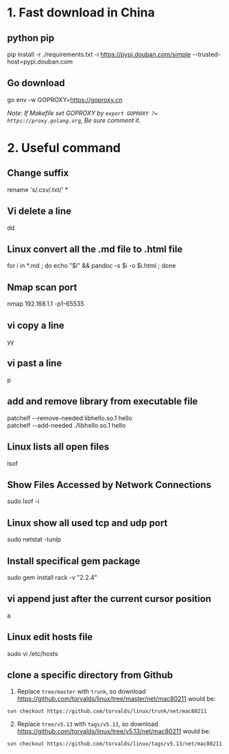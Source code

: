 # 1. Fast download in China
## python pip
pip install -r ./requirements.txt -i https://pypi.douban.com/simple --trusted-host=pypi.douban.com

## Go download
go env -w GOPROXY=https://goproxy.cn

*Note: If Makefile set GOPROXY by ```export GOPROXY ?= https://proxy.golang.org```, Be sure comment it.*

# 2. Useful command 
## Change suffix
rename 's/\.csv/\.txt/' *

## Vi delete a line
dd

## Linux convert all the .md file to .html file
for i in *.md ; do echo "$i" && pandoc -s $i -o $i.html ; done

## Nmap scan port
nmap 192.168.1.1  -p1-65535 

## vi copy a line
yy

## vi past a line
p

## add and remove library from executable file
patchelf --remove-needed libhello.so.1 hello  
patchelf --add-needed ./libhello.so.1 hello

## Linux lists all open files
lsof

## Show Files Accessed by Network Connections
sudo lsof -i

## Linux show all used tcp and udp port
sudo netstat -tunlp


## Install specifical gem package
sudo gem install rack -v "2.2.4"

## vi append just after the current cursor position
a

## Linux edit hosts file
sudo vi /etc/hosts

## clone a specific directory from Github
1. Replace ```tree/master``` with ```trunk```, so download https://github.com/torvalds/linux/tree/master/net/mac80211 would be:

```svn checkout https://github.com/torvalds/linux/trunk/net/mac80211```

2. Replace ```tree/v5.13``` with ```tags/v5.13```, so download https://github.com/torvalds/linux/tree/v5.13/net/mac80211 would be:

```svn checkout https://github.com/torvalds/linux/tags/v5.13/net/mac80211```
